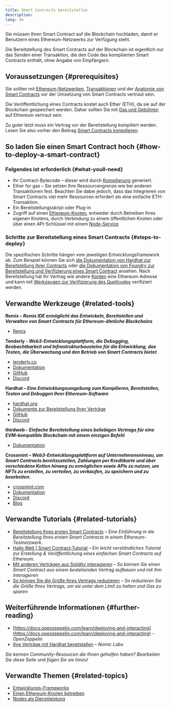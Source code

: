 ```yaml
---
title: Smart Contracts bereitstellen
description:
lang: de
---
```


Sie müssen Ihren Smart Contract auf die Blockchain hochladen, damit er Benutzern eines Ethereum-Netzwerks zur Verfügung steht.

Die Bereitstellung des Smart Contracts auf der Blockchain ist eigentlich nur das Senden einer Transaktion, die den Code des kompilierten Smart Contracts enthält, ohne Angabe von Empfängern.

## Voraussetzungen {#prerequisites}

Sie sollten mit [Ethereum-Netzwerken](/developers/docs/networks/), [Transaktionen](/developers/docs/transactions/) und der [Anatomie von Smart Contracts](/developers/docs/smart-contracts/anatomy/) vor der Umsetzung von Smart Contracts vertraut sein.

Die Veröffentlichung eines Contracts kostet auch Ether (ETH), da sie auf der Blockchain gespeichert werden. Daher sollten Sie mit [Gas und Gebühren](/developers/docs/gas/) auf Ethereum vertraut sein.

Zu guter letzt muss ein Vertrag vor der Bereitstellung kompiliert werden. Lesen Sie also vorher den Beitrag [Smart Contracts kompilieren](/developers/docs/smart-contracts/compiling/).

## So laden Sie einen Smart Contract hoch {#how-to-deploy-a-smart-contract}

### Folgendes ist erforderlich {#what-youll-need}

- Ihr Contract-Bytecode – dieser wird durch [Kompilierung](/developers/docs/smart-contracts/compiling/) generiert.
- Ether for gas – Sie setzen Ihre Ressourcengrenze wie bei anderen Transaktionen fest. Beachten Sie dabei jedoch, dass das Integrieren von Smart Contracts viel mehr Ressourcen erfordert als eine einfache ETH-Transaktion.
- Ein Bereitstellungsskript oder Plug-in
- Zugriff auf einen [Ethereum-Knoten](/developers/docs/nodes-and-clients/), entweder durch Betreiben Ihres eigenen Knotens, durch Verbindung zu einem öffentlichen Knoten oder über einen API-Schlüssel mit einem [Node-Service](/developers/docs/nodes-and-clients/nodes-as-a-service/)

### Schritte zur Bereitstellung eines Smart Contracts {#steps-to-deploy}

Die spezifischen Schritte hängen vom jeweiligen Entwicklungsframework ab. Zum Beispiel können Sie sich [die Dokumentation von Hardhat zur Bereitstellung Ihrer Contracts](https://hardhat.org/guides/deploying.html) oder [die Dokumentation von Foundry zur Bereitstellung und Verifizierung eines Smart Contract](https://book.getfoundry.sh/forge/deploying) ansehen. Nach Bereitstellung hat Ihr Vertrag wie andere [Konten](/developers/docs/accounts/) eine Ethereum-Adresse und kann mit [Werkzeugen zur Verifizierung des Quellcodes](/developers/docs/smart-contracts/verifying/#source-code-verification-tools) verifiziert werden.

## Verwandte Werkzeuge {#related-tools}

**Remix – _Remix IDE ermöglicht das Entwickeln, Bereitstellen und Verwalten von Smart Contracts für Ethereum-ähnliche Blockchains_**

- [Remix](https://remix.ethereum.org)

**Tenderly - _Web3-Entwicklungsplattform, die Debugging, Beobachtbarkeit und Infrastrukturbausteine für die Entwicklung, das Testen, die Überwachung und den Betrieb von Smart Contracts bietet_**

- [tenderly.co](https://tenderly.co/)
- [Dokumentation](https://docs.tenderly.co/)
- [GitHub](https://github.com/Tenderly)
- [Discord](https://discord.gg/eCWjuvt)

**Hardhat – _Eine Entwicklungsumgebung zum Kompilieren, Bereitstellen, Testen und Debuggen Ihrer Ethereum-Software_**

- [hardhat.org](https://hardhat.org/getting-started/)
- [Dokumente zur Bereitstellung Ihrer Verträge](https://hardhat.org/guides/deploying.html)
- [GitHub](https://github.com/nomiclabs/hardhat)
- [Discord](https://discord.com/invite/TETZs2KK4k)

**thirdweb - _Einfache Bereitstellung eines beliebigen Vertrags für eine EVM-kompatible Blockchain mit einem einzigen Befehl_**

- [Dokumentation](https://portal.thirdweb.com/deploy/)

**Crossmint – _Web3-Entwicklungsplattform auf Unternehmensniveau, um Smart Contracts bereitzustellen, Zahlungen per Kreditkarte und über verschiedene Ketten hinweg zu ermöglichen sowie APIs zu nutzen, um NFTs zu erstellen, zu verteilen, zu verkaufen, zu speichern und zu bearbeiten._**

- [crossmint.com](https://www.crossmint.com)
- [Dokumentation](https://docs.crossmint.com)
- [Discord](https://discord.com/invite/crossmint)
- [Blog](https://blog.crossmint.com)

## Verwandte Tutorials {#related-tutorials}

- [Bereitstellung Ihres ersten Smart Contracts](/developers/tutorials/deploying-your-first-smart-contract/) _– Eine Einführung in die Bereitstellung Ihres ersten Smart Contracts in einem Ethereum-Testnetzwerk._
- [Hallo Welt | Smart Contract-Tutorial](/developers/tutorials/hello-world-smart-contract/) _– Ein leicht verständliches Tutorial zur Erstellung & Veröffentlichung eines einfachen Smart Contracts auf Ethereum._
- [Mit anderen Verträgen aus Solidity interagieren](/developers/tutorials/interact-with-other-contracts-from-solidity/) _– So können Sie einen Smart Contract aus einem bestehenden Vertrag aufbauen und mit ihm interagieren_
- [So können Sie die Größe Ihres Vertrags reduzieren](/developers/tutorials/downsizing-contracts-to-fight-the-contract-size-limit/) _– So reduzieren Sie die Größe Ihres Vertrags, um sie unter dem Limit zu halten und Gas zu sparen_

## Weiterführende Informationen {#further-reading}

- [https://docs.openzeppelin.com/learn/deploying-and-interacting](https://docs.openzeppelin.com/learn/deploying-and-interacting) - _OpenZeppelin_
- [Ihre Verträge mit Hardhat bereitstellen](https://hardhat.org/guides/deploying.html) – _Nomic Labs_

_Sie kennen Community-Resourcen die Ihnen geholfen haben? Bearbeiten Sie diese Seite und fügen Sie sie hinzu!_

## Verwandte Themen {#related-topics}

- [Entwicklungs-Frameworks](/developers/docs/frameworks/)
- [Einen Ethereum-Knoten betreiben](/developers/docs/nodes-and-clients/run-a-node/)
- [Nodes als Dienstleistung](/developers/docs/nodes-and-clients/nodes-as-a-service)
